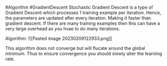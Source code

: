 #Algorithm 
#GradientDescent
Stochastic Gradient Descent is a type of Gradient Descent which processes 1 training example per iteration. Hence, the parameters are updated after every iteration. Making it faster than gradient descent. If there are many training examples then this can have a very large overhead as you hvae to do many iterations. 

Algorithm:
![[Pasted image 20230209122933.png]]

This algorithm does not converge but will flucate around the global minimum. Thus to ensure convergence you should slowly alter the learning rate. 